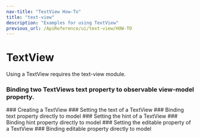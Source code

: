 ```yaml
---
nav-title: "TextView How-To"
title: "text-view"
description: "Examples for using TextView"
previous_url: /ApiReference/ui/text-view/HOW-TO
---
```

# TextView
Using a TextView requires the text-view module.
<snippet id='require-textmodules'/>
<snippet id='require-observable'/>
### Binding two TextViews text property to observable view-model property.
<snippet id='text-view-xml'/>
<snippet id='observable-declare'/>
### Creating a TextView
<snippet id='text-view-create'/>
### Setting the text of a TextView
<snippet id='set-text-value'/>
### Binding text property directly to model
<snippet id='binding-text-property'/>
### Setting the hint of a TextView
<snippet id='set-textview-hint'/>
### Binding hint property directly to model
<snippet id='binding-hint-property'/>
### Setting the editable property of a TextView
<snippet id='setting-editable-property'/>
### Binding editable property directly to model
<snippet id='binding-editable-property'/>
